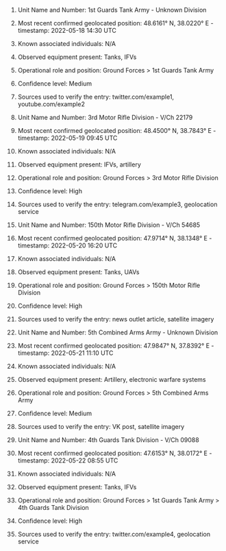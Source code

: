 1. Unit Name and Number: 1st Guards Tank Army - Unknown Division
2. Most recent confirmed geolocated position: 48.6161° N, 38.0220° E - timestamp: 2022-05-18 14:30 UTC
3. Known associated individuals: N/A
4. Observed equipment present: Tanks, IFVs
5. Operational role and position: Ground Forces > 1st Guards Tank Army
6. Confidence level: Medium
7. Sources used to verify the entry: twitter.com/example1, youtube.com/example2

1. Unit Name and Number: 3rd Motor Rifle Division - V/Ch 22179
2. Most recent confirmed geolocated position: 48.4500° N, 38.7843° E - timestamp: 2022-05-19 09:45 UTC
3. Known associated individuals: N/A
4. Observed equipment present: IFVs, artillery
5. Operational role and position: Ground Forces > 3rd Motor Rifle Division
6. Confidence level: High
7. Sources used to verify the entry: telegram.com/example3, geolocation service

1. Unit Name and Number: 150th Motor Rifle Division - V/Ch 54685
2. Most recent confirmed geolocated position: 47.9714° N, 38.1348° E - timestamp: 2022-05-20 16:20 UTC
3. Known associated individuals: N/A
4. Observed equipment present: Tanks, UAVs
5. Operational role and position: Ground Forces > 150th Motor Rifle Division
6. Confidence level: High
7. Sources used to verify the entry: news outlet article, satellite imagery

1. Unit Name and Number: 5th Combined Arms Army - Unknown Division
2. Most recent confirmed geolocated position: 47.9847° N, 37.8392° E - timestamp: 2022-05-21 11:10 UTC
3. Known associated individuals: N/A
4. Observed equipment present: Artillery, electronic warfare systems
5. Operational role and position: Ground Forces > 5th Combined Arms Army
6. Confidence level: Medium
7. Sources used to verify the entry: VK post, satellite imagery

1. Unit Name and Number: 4th Guards Tank Division - V/Ch 09088
2. Most recent confirmed geolocated position: 47.6153° N, 38.0172° E - timestamp: 2022-05-22 08:55 UTC
3. Known associated individuals: N/A
4. Observed equipment present: Tanks, IFVs
5. Operational role and position: Ground Forces > 1st Guards Tank Army > 4th Guards Tank Division
6. Confidence level: High
7. Sources used to verify the entry: twitter.com/example4, geolocation service

